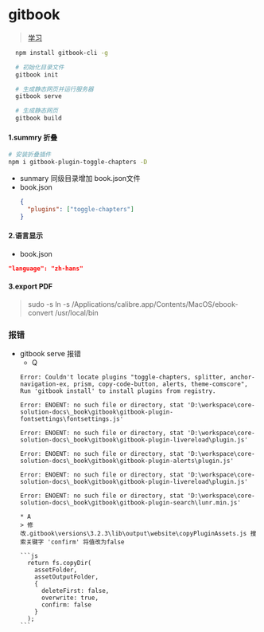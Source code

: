 # gitbook
> [学习](http://www.chengweiyang.cn/gitbook/index.html)

```bash
  npm install gitbook-cli -g

  # 初始化目录文件
  gitbook init

  # 生成静态网页并运行服务器
  gitbook serve

  # 生成静态网页
  gitbook build
```


#### 1.summry 折叠

```bash
# 安装折叠插件
npm i gitbook-plugin-toggle-chapters -D
```
- sunmary 同级目录增加 book.json文件
- book.json
  ```json
  {
    "plugins": ["toggle-chapters"]
  }
  ```


#### 2.语言显示

- book.json
```json
"language": "zh-hans"
```


#### 3.export PDF
> sudo -s ln -s /Applications/calibre.app/Contents/MacOS/ebook-convert /usr/local/bin


### 报错

- gitbook serve 报错
    + Q
    ```
    Error: Couldn't locate plugins "toggle-chapters, splitter, anchor-navigation-ex, prism, copy-code-button, alerts, theme-comscore", Run 'gitbook install' to install plugins from registry.

    Error: ENOENT: no such file or directory, stat 'D:\workspace\core-solution-docs\_book\gitbook\gitbook-plugin-fontsettings\fontsettings.js'

    Error: ENOENT: no such file or directory, stat 'D:\workspace\core-solution-docs\_book\gitbook\gitbook-plugin-livereload\plugin.js'

    Error: ENOENT: no such file or directory, stat 'D:\workspace\core-solution-docs\_book\gitbook\gitbook-plugin-alerts\plugin.js'

    Error: ENOENT: no such file or directory, stat 'D:\workspace\core-solution-docs\_book\gitbook\gitbook-plugin-livereload\plugin.js'

    Error: ENOENT: no such file or directory, stat 'D:\workspace\core-solution-docs\_book\gitbook\gitbook-plugin-search\lunr.min.js'
    ```
      * A
      > 修改.gitbook\versions\3.2.3\lib\output\website\copyPluginAssets.js 搜索关键字 'confirm' 将值改为false

      ```js
        return fs.copyDir(
          assetFolder,
          assetOutputFolder,
          {
            deleteFirst: false,
            overwrite: true,
            confirm: false
          }
        );
      ```
